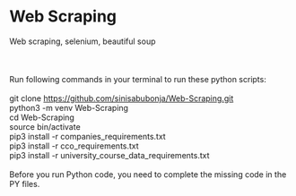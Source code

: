 # Web Scraping
Web scraping, selenium, beautiful soup\
\
\
\
Run following commands in your terminal to run these python scripts:\
\
git clone https://github.com/sinisabubonja/Web-Scraping.git \
python3 -m venv Web-Scraping\
cd Web-Scraping\
source bin/activate\
pip3 install -r companies_requirements.txt\
pip3 install -r cco_requirements.txt\
pip3 install -r university_course_data_requirements.txt\
\
Before you run Python code, you need to complete the missing code in the PY files.
